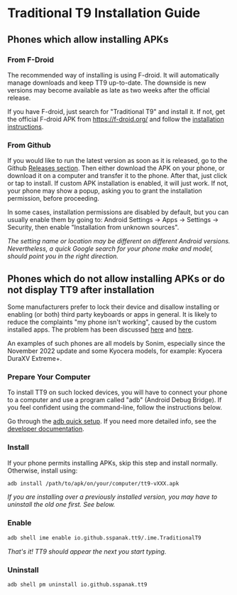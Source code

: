# Traditional T9 Installation Guide

## Phones which allow installing APKs

### From F-Droid
The recommended way of installing is using F-droid. It will automatically manage downloads and keep TT9 up-to-date. The downside is new versions may become available as late as two weeks after the official release.

If you have F-droid, just search for "Traditional T9" and install it. If not, get the official F-droid APK from https://f-droid.org/ and follow the [installation instructions](https://f-droid.org/en/docs/Get_F-Droid/).

### From Github
If you would like to run the latest version as soon as it is released, go to the Github [Releases section](https://github.com/sspanak/tt9/releases). Then either download the APK on your phone, or download it on a computer and transfer it to the phone. After that, just click or tap to install. If custom APK installation is enabled, it will just work. If not, your phone may show a popup, asking you to grant the installation permission, before proceeding.

In some cases, installation permissions are disabled by default, but you can usually enable them by going to: Android Settings → Apps → Settings → Security, then enable "Installation from unknown sources".

_The setting name or location may be different on different Android versions. Nevertheless, a quick Google search for your phone make and model, should point you in the right direction._

## Phones which do not allow installing APKs or do not display TT9 after installation
Some manufacturers prefer to lock their device and disallow installing or enabling (or both) third party keyboards or apps in general. It is likely to reduce the complaints "my phone isn't working", caused by the custom installed apps. The problem has been discussed [here](https://github.com/sspanak/tt9/issues/455) and [here](https://github.com/sspanak/tt9/issues/198).

An examples of such phones are all models by Sonim, especially since the November 2022 update and some Kyocera models, for example: Kyocera DuraXV Extreme+.

### Prepare Your Computer
To install TT9 on such locked devices, you will have to connect your phone to a computer and use a program called "adb" (Android Debug Bridge). If you feel confident using the command-line, follow the instructions below.

Go through the [adb quick setup](https://www.xda-developers.com/install-adb-windows-macos-linux/). If you need more detailed info, see the [developer documentation](https://developer.android.com/tools/adb).

### Install
If your phone permits installing APKs, skip this step and install normally. Otherwise, install using:

```bash
adb install /path/to/apk/on/your/computer/tt9-vXXX.apk
```

_If you are installing over a previously installed version, you may have to uninstall the old one first. See below._

### Enable

```bash
adb shell ime enable io.github.sspanak.tt9/.ime.TraditionalT9
```

_That's it! TT9 should appear the next you start typing._

### Uninstall

```bash
adb shell pm uninstall io.github.sspanak.tt9
```